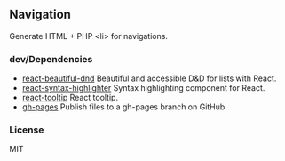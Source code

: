 ## Navigation

Generate HTML + PHP &lt;li&gt; for navigations.

### dev/Dependencies

- [react-beautiful-dnd](https://github.com/atlassian/react-beautiful-dnd) Beautiful and accessible D&D for lists with React.
- [react-syntax-highlighter](https://github.com/react-syntax-highlighter/react-syntax-highlighter) Syntax highlighting component for React.
- [react-tooltip](https://github.com/ReactTooltip/react-tooltip) React tooltip.
- [gh-pages](https://github.com/tschaub/gh-pages) Publish files to a gh-pages branch on GitHub.

### License

MIT

